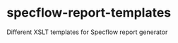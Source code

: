specflow-report-templates
=========================

Different XSLT templates for Specflow report generator
